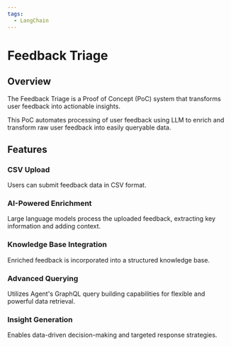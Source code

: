 ```yaml
---
tags:
  - LangChain
---
```


# Feedback Triage

## Overview

The Feedback Triage is a Proof of Concept (PoC) system that transforms user feedback into actionable insights.

This PoC automates processing of user feedback using LLM to enrich and transform raw user feedback into easily queryable data.

## Features

### CSV Upload

Users can submit feedback data in CSV format.

### AI-Powered Enrichment

Large language models process the uploaded feedback, extracting key information and adding context.

### Knowledge Base Integration

Enriched feedback is incorporated into a structured knowledge base.

### Advanced Querying

Utilizes Agent's GraphQL query building capabilities for flexible and powerful data retrieval.

### Insight Generation

Enables data-driven decision-making and targeted response strategies.